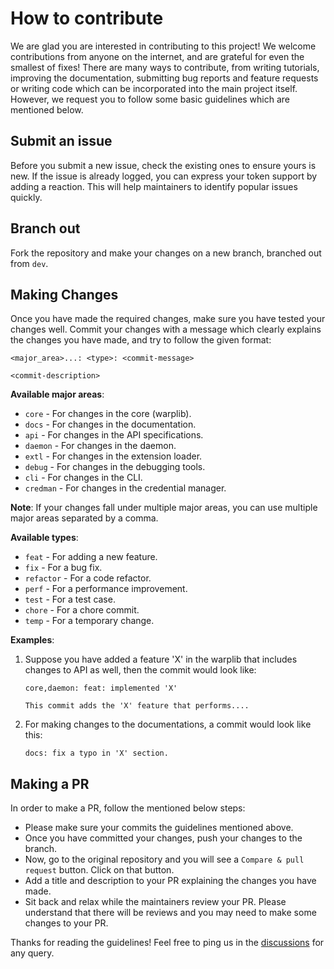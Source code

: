 # How to contribute

We are glad you are interested in contributing to this project! We welcome contributions from anyone on the internet, and are grateful for even the smallest of fixes! There are many ways to contribute, from writing tutorials, improving the documentation, submitting bug reports and feature requests or writing code which can be incorporated into the main project itself. However, we request you to follow some basic guidelines which are mentioned below.

## **Submit an issue**
Before you submit a new issue, check the existing ones to ensure yours is new. If the issue is already logged, you can express your token support by adding a reaction. This will help maintainers to identify popular issues quickly.


## **Branch out**
Fork the repository and make your changes on a new branch, branched out from `dev`.

## **Making Changes** 
Once you have made the required changes, make sure you have tested your changes well. Commit your changes with a message which clearly explains the changes you have made, and try to follow the given format:

    <major_area>...: <type>: <commit-message>
    
    <commit-description>

**Available major areas**:
- `core` - For changes in the core (warplib).
- `docs` - For changes in the documentation.
- `api` - For changes in the API specifications.
- `daemon` - For changes in the daemon.
- `extl` - For changes in the extension loader.
- `debug` - For changes in the debugging tools.
- `cli` - For changes in the CLI.
- `credman` - For changes in the credential manager.

**Note**: If your changes fall under multiple major areas, you can use multiple major areas separated by a comma.

**Available types**:
- `feat` - For adding a new feature. 
- `fix` - For a bug fix.
- `refactor` - For a code refactor.
- `perf` - For a performance improvement.
- `test` - For a test case.
- `chore` - For a chore commit.
- `temp` - For a temporary change.

**Examples**:
1. Suppose you have added a feature 'X' in the warplib that includes changes to API as well, then the commit would look like:

    ```
    core,daemon: feat: implemented 'X'

    This commit adds the 'X' feature that performs....
    ```

2. For making changes to the documentations, a commit would look like this:

    ```
    docs: fix a typo in 'X' section.
    ```


## **Making a PR** 
In order to make a PR, follow the mentioned below steps:
-  Please make sure your commits the guidelines mentioned above.
- Once you have committed your changes, push your changes to the branch.
- Now, go to the original repository and you will see a `Compare & pull request` button. Click on that button.
- Add a title and description to your PR explaining the changes you have made.
- Sit back and relax while the maintainers review your PR. Please understand that there will be reviews and you may need to make some changes to your PR.

Thanks for reading the guidelines!
Feel free to ping us in the [discussions](https://github.com/orgs/warpdl/discussions) for any query.